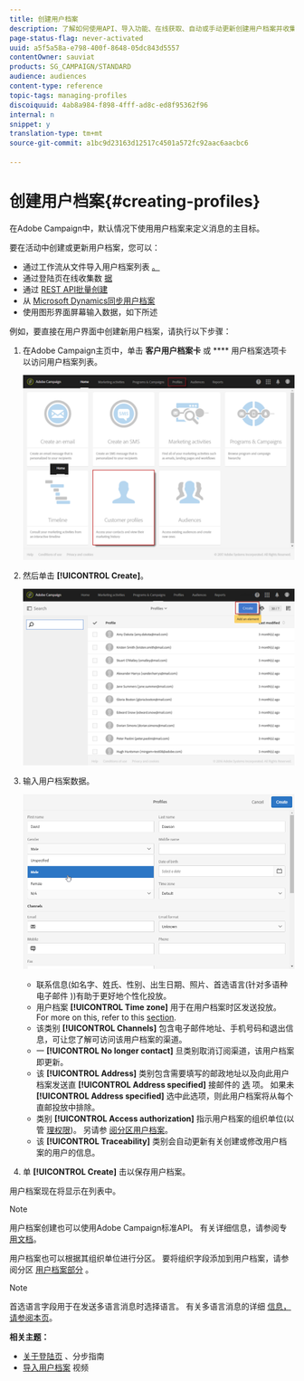 ```yaml
---
title: 创建用户档案
description: 了解如何使用API、导入功能、在线获取、自动或手动更新创建用户档案并收集联系人的数据。
page-status-flag: never-activated
uuid: a5f5a58a-e798-400f-8648-05dc843d5557
contentOwner: sauviat
products: SG_CAMPAIGN/STANDARD
audience: audiences
content-type: reference
topic-tags: managing-profiles
discoiquuid: 4ab8a984-f898-4fff-ad8c-ed8f95362f96
internal: n
snippet: y
translation-type: tm+mt
source-git-commit: a1bc9d23163d12517c4501a572fc92aac6aacbc6

---
```



# 创建用户档案{#creating-profiles}

在Adobe Campaign中，默认情况下使用用户档案来定义消息的主目标。

要在活动中创建或更新用户档案，您可以：

* 通过工作流从文件导入用户档案列表 [。](../../automating/using/importing-data.md#example--import-workflow-template)
* 通过登陆页在线收集数 [据](../../channels/using/getting-started-with-landing-pages.md)
* 通过 [REST API批量创建](../../api/using/about-campaign-standard-apis.md)
* 从 [Microsoft Dynamics同步用户档案](../../integrating/using/working-with-campaign-standard-and-microsoft-dynamics-365.md)
* 使用图形界面屏幕输入数据，如下所述

例如，要直接在用户界面中创建新用户档案，请执行以下步骤：

1. 在Adobe Campaign主页中，单击 **客户用户档案卡** 或 **** 用户档案选项卡以访问用户档案列表。

   ![](assets/profile_creation_1.png)

1. 然后单击 **[!UICONTROL Create]**。

   ![](assets/profile_creation.png)

1. 输入用户档案数据。

   ![](assets/profile_creation1.png)

   * 联系信息(如名字、姓氏、性别、出生日期、照片、首选语言(针对多语种电子邮件 [](../../channels/using/creating-a-multilingual-email.md)))有助于更好地个性化投放。
   * 用户档案 **[!UICONTROL Time zone]** 用于在用户档案时区发送投放。 For more on this, refer to this [section](../../sending/using/sending-messages-at-the-recipient-s-time-zone.md).
   * 该类别 **[!UICONTROL Channels]** 包含电子邮件地址、手机号码和退出信息，可让您了解可访问该用户档案的渠道。
   * 一 **[!UICONTROL No longer contact]** 旦类别取消订阅渠道，该用户档案即更新。
   * 该 **[!UICONTROL Address]** 类别包含需要填写的邮政地址以及向此用户档案发送直 **[!UICONTROL Address specified]** 接邮件的 [选](../../channels/using/about-direct-mail.md) 项。 如果未 **[!UICONTROL Address specified]** 选中此选项，则此用户档案将从每个直邮投放中排除。
   * 类别 **[!UICONTROL Access authorization]** 指示用户档案的组织单位(以管 [理权限](../../administration/using/about-access-management.md))。 另请参 [阅分区用户档案](../../administration/using/organizational-units.md#partitioning-profiles)。
   * 该 **[!UICONTROL Traceability]** 类别会自动更新有关创建或修改用户档案的用户的信息。

1. 单 **[!UICONTROL Create]** 击以保存用户档案。

用户档案现在将显示在列表中。

>[!NOTE]
>
>用户档案创建也可以使用Adobe Campaign标准API。 有关详细信息，请参阅专 [用文档](../../api/using/creating-profiles.md)。

用户档案也可以根据其组织单位进行分区。 要将组织字段添加到用户档案，请参阅分区 [用户档案部分](../../administration/using/organizational-units.md#partitioning-profiles) 。

>[!NOTE]
>
>首选语言字段用于在发送多语言消息时选择语言。 有关多语言消息的详细 [信息，请参阅本页](../../channels/using/creating-a-multilingual-email.md)。

**相关主题：**

* [关于登陆页](../../channels/using/getting-started-with-landing-pages.md) 、分步指南
* [导入用户档案](https://video.tv.adobe.com/v/24993?captions=chi_hans) 视频
